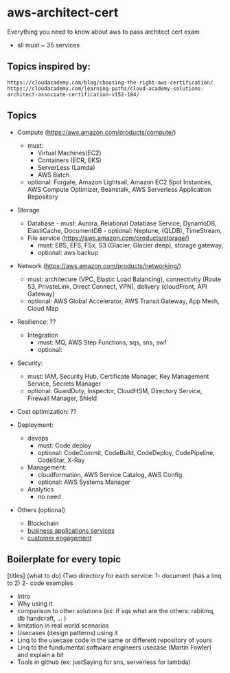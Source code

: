 # aws-architect-cert
Everything you need to know about aws to pass architect cert exam
* all must ~ 35 services
## Topics inspired by:
	https://cloudacademy.com/blog/choosing-the-right-aws-certification/
	https://cloudacademy.com/learning-paths/cloud-academy-solutions-architect-associate-certification-v152-184/
## Topics
* Compute (https://aws.amazon.com/products/compute/)
	+ must: 
		- Virtual Machines(EC2) 
		- Containers (ECR, EKS) 
		- ServerLess (Lamda)
		- AWS Batch
	+ optional: Forgate, Amazon Lightsail, Amazon EC2 Spot Instances,  AWS Compute Optimizer, Beanstalk, AWS Serverless Application Repository
* Storage
	+ Database
			- must: Aurora, Relational Database Service, DynamoDB, ElastiCache, DocumentDB
			- optional: Neptune, (QLDB), TimeStream, 
	+ File service  (https://aws.amazon.com/products/storage/)
		- must: EBS, EFS, FSx, S3 (Glacier, Glacier deep), storage gateway,
		- optional: aws backup
	
* Network (https://aws.amazon.com/products/networking/)
	+ must: architecure (VPC,  Elastic Load Balancing), connectivity (Route 53, PrivateLink, Direct Connect, VPN), delivery (cloudFront, API Gateway)
	+ optional:  AWS Global Accelerator, AWS Transit Gateway, App Mesh, Cloud Map
* Resilience: ??
	+ Integration
		- must:  MQ, AWS Step Functions, sqs, sns, swf
		- optional:
* Security: 
	+ must: IAM, Security Hub, Certificate Manager, Key Management Service, Secrets Manager
	+ optional: GuardDuty, Inspector, CloudHSM, Directory Service, Firewall Manager, Shield
* Cost optimization: ??
* Deployment:
	+ devops
		- must: Code deploy
		- optional: CodeCommit, CodeBuild, CodeDeploy, CodePipeline, CodeStar, X-Ray
	+ Management:
		- cloudformation, AWS Service Catalog, AWS Config
		- optional: AWS Systems Manager
	+ Analytics
		- no need
* Others (optional)
	+ Blockchain
	+ [business applications services](https://docs.aws.amazon.com/whitepapers/latest/aws-overview/business-applications.html) 
	+ [customer engagement](https://docs.aws.amazon.com/whitepapers/latest/aws-overview/customer-engagement.html)

## Boilerplate for every topic
[titles] (what to do) (Two directory for each service: 1- document (has a linq to 2) 2- code examples  
* Intro
* Why using it
* comparison to other solutions (ex: if sqs what are the others: rabitmq, db handcraft, ... )
* limitation in real world scenarios
* Usecases (design patterns) using it
* Linq to the usecase code in the same or different repository of yours
* Linq to the fundumental software engineers usecase (Martin Fowler) and explain a bit
* Tools in github (ex: justSaying for sns, serverless for lambda)
